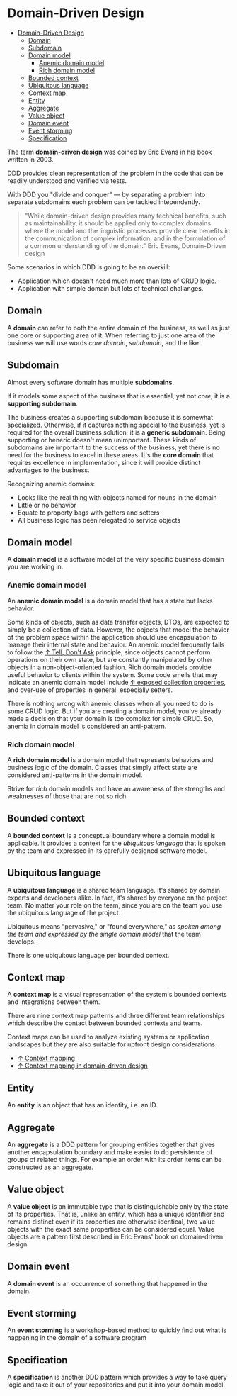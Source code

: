# Domain-Driven Design

- [Domain-Driven Design](#domain-driven-design)
  - [Domain](#domain)
  - [Subdomain](#subdomain)
  - [Domain model](#domain-model)
    - [Anemic domain model](#anemic-domain-model)
    - [Rich domain model](#rich-domain-model)
  - [Bounded context](#bounded-context)
  - [Ubiquitous language](#ubiquitous-language)
  - [Context map](#context-map)
  - [Entity](#entity)
  - [Aggregate](#aggregate)
  - [Value object](#value-object)
  - [Domain event](#domain-event)
  - [Event storming](#event-storming)
  - [Specification](#specification)

The term **domain-driven design** was coined by Eric Evans in his book written in 2003.

DDD provides clean representation of the problem in the code that can be readily understood and verified via tests.

With DDD you "divide and conquer" — by separating a problem into separate subdomains each problem can be tackled intependently.

> "While domain-driven design provides many technical benefits, such as maintainability, it should be applied only to complex domains where the model and the linguistic processes provide clear benefits in the communication of complex information, and in the formulation of a common understanding of the domain." Eric Evans, Domain-Driven design

Some scenarios in which DDD is going to be an overkill:

- Application which doesn't need much more than lots of CRUD logic.
- Application with simple domain but lots of technical challanges.

## Domain

A **domain** can refer to both the entire domain of the business, as well as just one core or supporting area of it. When referring to just one area of the business we will use words *core domain*, *subdomain*, and the like.

## Subdomain

Almost every software domain has multiple **subdomains**.

If it models some aspect of the business that is essential, yet not *core*, it is a **supporting subdomain**.

The business creates a supporting subdomain because it is somewhat specialized. Otherwise, if it captures nothing special to the business, yet is required for the overall business solution, it is a **generic subdomain**. Being supporting or heneric doesn't mean unimportant. These kinds of subdomains are important to the success of the business, yet there is no need for the business to excel in these areas. It's the **core domain** that requires excellence in implementation, since it will provide distinct advantages to the business.

Recognizing anemic domains:

- Looks like the real thing with objects named for nouns in the domain
- Little or no behavior
- Equate to property bags with getters and setters
- All business logic has been relegated to service objects

## Domain model

A **domain model** is a software model of the very specific business domain you are working in.

### Anemic domain model

An **anemic domain model** is a domain model that has a state but lacks behavior.

Some kinds of objects, such as data transfer objects, DTOs, are expected to simply be a collection of data. However, the objects that model the behavior of the problem space within the application should use encapsulation to manage their internal state and behavior. An anemic model frequently fails to follow the [↑ Tell, Don't Ask](https://deviq.com/principles/tell-dont-ask) principle, since objects cannot perform operations on their own state, but are constantly manipulated by other objects in a non-object-oriented fashion. Rich domain models provide useful behavior to clients within the system. Some code smells that may indicate an anemic domain model include [↑ exposed collection properties](https://deviq.com/antipatterns/exposing-collection-properties), and over-use of properties in general, especially setters.

There is nothing wrong with anemic classes when all you need to do is some CRUD logic. But if you are creating a domain model, you've already made a decision that your domain is too complex for simple CRUD. So, anemia in domain model is considered an anti-pattern.

### Rich domain model

A **rich domain model** is a domain model that represents behaviors and business logic of the domain. Classes that simply affect state are considered anti-patterns in the domain model.

Strive for *rich* domain models and have an awareness of the strengths and weaknesses of those that are not so rich.

## Bounded context

A **bounded context** is a conceptual boundary where a domain model is applicable. It provides a context for the *ubiquitous language* that is spoken by the team and expressed in its carefully designed software model.

## Ubiquitous language

A **ubiquitous language** is a shared team language. It's shared by domain experts and developers alike. In fact, it's shared by everyone on the project team. No matter your role on the team, since you are on the team you use the ubiquitous language of the project.

Ubiquitous means "pervasive," or "found everywhere," as *spoken among the team and expressed by the single domain model* that the team develops.

There is one ubiquitous language per bounded context.

## Context map

A **context map** is a visual representation of the system's bounded contexts and integrations between them.

There are nine context map patterns and three different team relationships which describe the contact between bounded contexts and teams.

Context maps can be used to analyze existing systems or application landscapes but they are also suitable for upfront design considerations.

- [↑ Context mapping](https://github.com/ddd-crew/context-mapping)
- [↑ Context mapping in domain-driven design](https://medium.com/ingeniouslysimple/context-mapping-in-domain-driven-design-9063465d2eb8)

## Entity

An **entity** is an object that has an identity, i.e. an ID.

## Aggregate

An **aggregate** is a DDD pattern for grouping entities together that gives another encapsulation boundary and make easier to do persistence of groups of related things. For example an order with its order items can be constructed as an aggregate.

## Value object

A **value object** is an immutable type that is distinguishable only by the state of its properties. That is, unlike an entity, which has a unique identifier and remains distinct even if its properties are otherwise identical, two value objects with the exact same properties can be considered equal. Value objects are a pattern first described in Eric Evans' book on domain-driven design.

## Domain event

A **domain event** is an occurrence of something that happened in the domain.

## Event storming

An **event storming** is a workshop-based method to quickly find out what is happening in the domain of a software program

## Specification

A **specification** is another DDD pattern which provides a way to take query logic and take it out of your repositories and put it into your domain model.
